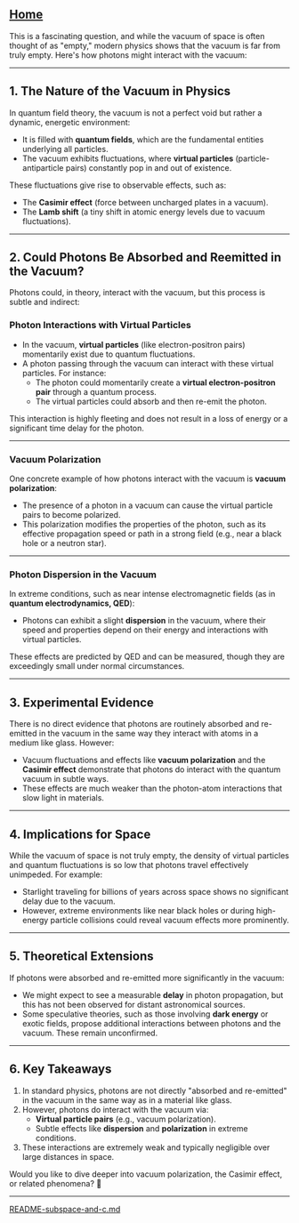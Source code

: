 [Home](https://t2m.io/VwvDcuw)
---

This is a fascinating question, and while the vacuum of space is often thought of as "empty," modern physics shows that the vacuum is far from truly empty. Here's how photons might interact with the vacuum:

---

## **1. The Nature of the Vacuum in Physics**
In quantum field theory, the vacuum is not a perfect void but rather a dynamic, energetic environment:
- It is filled with **quantum fields**, which are the fundamental entities underlying all particles.
- The vacuum exhibits fluctuations, where **virtual particles** (particle-antiparticle pairs) constantly pop in and out of existence.

These fluctuations give rise to observable effects, such as:
- The **Casimir effect** (force between uncharged plates in a vacuum).
- The **Lamb shift** (a tiny shift in atomic energy levels due to vacuum fluctuations).

---

## **2. Could Photons Be Absorbed and Reemitted in the Vacuum?**
Photons could, in theory, interact with the vacuum, but this process is subtle and indirect:

### **Photon Interactions with Virtual Particles**
- In the vacuum, **virtual particles** (like electron-positron pairs) momentarily exist due to quantum fluctuations.
- A photon passing through the vacuum can interact with these virtual particles. For instance:
  - The photon could momentarily create a **virtual electron-positron pair** through a quantum process.
  - The virtual particles could absorb and then re-emit the photon.

This interaction is highly fleeting and does not result in a loss of energy or a significant time delay for the photon.

---

### **Vacuum Polarization**
One concrete example of how photons interact with the vacuum is **vacuum polarization**:
- The presence of a photon in a vacuum can cause the virtual particle pairs to become polarized.
- This polarization modifies the properties of the photon, such as its effective propagation speed or path in a strong field (e.g., near a black hole or a neutron star).

---

### **Photon Dispersion in the Vacuum**
In extreme conditions, such as near intense electromagnetic fields (as in **quantum electrodynamics, QED**):
- Photons can exhibit a slight **dispersion** in the vacuum, where their speed and properties depend on their energy and interactions with virtual particles.

These effects are predicted by QED and can be measured, though they are exceedingly small under normal circumstances.

---

## **3. Experimental Evidence**
There is no direct evidence that photons are routinely absorbed and re-emitted in the vacuum in the same way they interact with atoms in a medium like glass. However:
- Vacuum fluctuations and effects like **vacuum polarization** and the **Casimir effect** demonstrate that photons do interact with the quantum vacuum in subtle ways.
- These effects are much weaker than the photon-atom interactions that slow light in materials.

---

## **4. Implications for Space**
While the vacuum of space is not truly empty, the density of virtual particles and quantum fluctuations is so low that photons travel effectively unimpeded. For example:
- Starlight traveling for billions of years across space shows no significant delay due to the vacuum.
- However, extreme environments like near black holes or during high-energy particle collisions could reveal vacuum effects more prominently.

---

## **5. Theoretical Extensions**
If photons were absorbed and re-emitted more significantly in the vacuum:
- We might expect to see a measurable **delay** in photon propagation, but this has not been observed for distant astronomical sources.
- Some speculative theories, such as those involving **dark energy** or exotic fields, propose additional interactions between photons and the vacuum. These remain unconfirmed.

---

## **6. Key Takeaways**
1. In standard physics, photons are not directly "absorbed and re-emitted" in the vacuum in the same way as in a material like glass.
2. However, photons do interact with the vacuum via:
   - **Virtual particle pairs** (e.g., vacuum polarization).
   - Subtle effects like **dispersion** and **polarization** in extreme conditions.
3. These interactions are extremely weak and typically negligible over large distances in space.

Would you like to dive deeper into vacuum polarization, the Casimir effect, or related phenomena? 🚀


---

[README-subspace-and-c.md](https://t2m.io/EGFJXD9)
